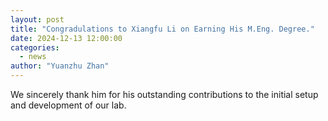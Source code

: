 ```yaml
---
layout: post
title: "Congradulations to Xiangfu Li on Earning His M.Eng. Degree."
date: 2024-12-13 12:00:00
categories: 
  - news
author: "Yuanzhu Zhan"
---
```

We sincerely thank him for his outstanding contributions to the initial setup and development of our lab.